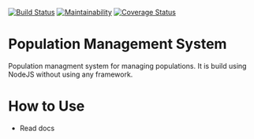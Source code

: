 [![Build Status](https://travis-ci.org/ezrqnkemboi/population-management-system.svg?branch=master)](https://travis-ci.org/ezrqnkemboi/population-management-system)
[![Maintainability](https://api.codeclimate.com/v1/badges/0eeac37a33c486841617/maintainability)](https://codeclimate.com/github/ezrqnkemboi/population-management-system/maintainability)
[![Coverage Status](https://coveralls.io/repos/github/ezrqnkemboi/population-management-system/badge.svg?branch=master)](https://coveralls.io/github/ezrqnkemboi/population-management-system?branch=master)

# Population Management System

Population managment system for managing populations. 
It is build using NodeJS without using any framework.

# How to Use

- Read docs